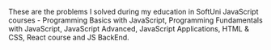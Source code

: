 These are the problems I solved during my education in SoftUni JavaScript courses - Programming Basics with JavaScript, Programming Fundamentals with JavaScript, JavaScript Advanced, JavaScript Applications, HTML & CSS, React course and JS BackEnd.
